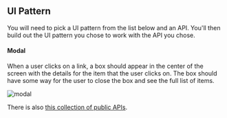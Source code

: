 

## UI Pattern

You will need to pick a UI pattern from the list below and an API. You'll then
build out the UI pattern you chose to work with the API you chose.


#### Modal

When a user clicks on a link, a box should appear in the center of the screen
with the details for the item that the user clicks on. The box should have some
way for the user to close the box and see the full list of items.

![modal](https://media.git.generalassemb.ly/user/8618/files/3422a180-fa60-11e9-82a9-3e11fbe9da37)


There is also
[this collection of public APIs](https://github.com/public-apis/public-apis).


